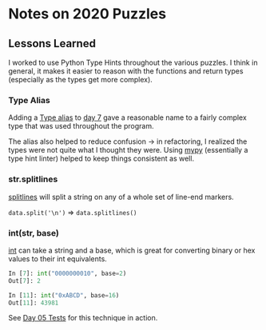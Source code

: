 # Notes on 2020 Puzzles

## Lessons Learned

I worked to use Python Type Hints throughout the various puzzles. I think in general, it makes it easier to reason with the functions and return types (especially as the types get more complex).

### Type Alias

Adding a [Type alias](https://docs.python.org/3/library/typing.html#type-aliases) to [day 7](day07.py) gave a reasonable name to a fairly complex type that was used throughout the program. 

The alias also helped to reduce confusion -> in refactoring, I realized the types were not quite what I thought they were. Using [mypy](https://github.com/python/mypy) (essentially a type hint linter) helped to keep things consistent as well.

### str.splitlines

[splitlines](https://docs.python.org/3/library/stdtypes.html#str.splitlines) will split a string on any of a whole set of line-end markers. 

`data.split('\n')` => `data.splitlines()`

### int(str, base)

[int](https://docs.python.org/3/library/functions.html#int) can take a string and a base, which is great for converting
binary or hex values to their int equivalents.

```python
In [7]: int("0000000010", base=2)
Out[7]: 2

In [11]: int("0xABCD", base=16)
Out[11]: 43981
```

See [Day 05 Tests](test_d05.py) for this technique in action.
